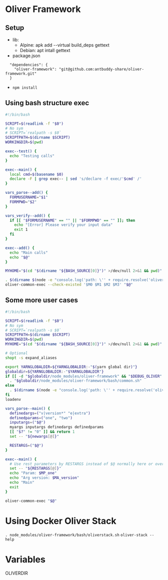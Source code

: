 # Oliver Framework

## Setup

- lib:
  - Alpine: apk add --virtual build_deps gettext
  - Debian: apt intall gettext
- package.json

```
  "dependencies": {
    "oliver-framework": "git@github.com:antbuddy-share/oliver-framework.git"
  }
```

- `npm install`

## Using bash structure exec

```bash
#!/bin/bash

SCRIPT=$(readlink -f "$0")
# No sym
# SCRIPT=`realpath -s $0`
SCRIPTPATH=$(dirname $SCRIPT)
WORKINGDIR=$(pwd)

exec--test() {
  echo "Testing calls"
}

exec--main() {
  local cmd=$(basename $0)
  declare -F | grep exec-- | sed 's/declare -f exec/'$cmd' /'
}

vars_parse--add() {
  FORMUSERNAME="$1"
  FORMPWD="$2"
}

vars_verify--add() {
  if [[ "$FORMUSERNAME" == "" || "$FORMPWD" == "" ]]; then
    echo "[Error] Please verify your input data"
    exit 1
  fi
}

exec--add() {
  echo "Main calls"
  echo "$@"
}

MYHOME="$(cd "$(dirname "${BASH_SOURCE[0]}")" >/dev/null 2>&1 && pwd)"

. $(dirname $(node -e "console.log('path: \'' + require.resolve('oliver-framework'))" | grep -F "path: '" | cut -d "'" -f 2))/bash/common.sh
oliver-common-exec --check-existed '$M0 $M1 $M2 $M3' "$@"
```

## Some more user cases

```bash
#!/bin/bash

SCRIPT=$(readlink -f "$0")
# No sym
# SCRIPT=`realpath -s $0`
SCRIPTPATH=$(dirname $SCRIPT)
WORKINGDIR=$(pwd)
MYHOME="$(cd "$(dirname "${BASH_SOURCE[0]}")" >/dev/null 2>&1 && pwd)"

# Optional
shopt -s expand_aliases

export YARNGLOBALDIR=${YARNGLOBALDIR:-"$(yarn global dir)"}
globaldir=${YARNGLOBALDIR:-"$YARNGLOBALDIR"}
if [[ -d "$globaldir/node_modules/oliver-framework" && "$DEBUG_OLIVER" == "" ]]; then
  . "$globaldir/node_modules/oliver-framework/bash/common.sh"
else
  . $(dirname $(node -e "console.log('path: \'' + require.resolve('oliver-framework'))" | grep -F "path: '" | cut -d "'" -f 2))/bash/common.sh
fi
loadenv

vars_parse--main() {
  definedargs=("v|version*" "e|extra")
  definedparams=("one", "two")
  inputargs=("$@")
  myargs inputargs definedargs definedparams
  [[ "$?" != "0" ]] && return 1
  set -- "${newargs[@]}"

  RESTARGS=("$@")
}

exec--main() {
  # Use rest parameters by RESTARGS instead of $@ normally here or override $@ by following command
  set -- "${RESTARGS[@]}"
  echo "Param: $MP_one"
  echo "Arg version: $MA_version"
  echo "Main"
  exit
}

oliver-common-exec "$@"
```

# Using Docker Oliver Stack

`. node_modules/oliver-framework/bash/oliverstack.sh` `oliver-stack --help`

# Variables

OLIVERDIR
